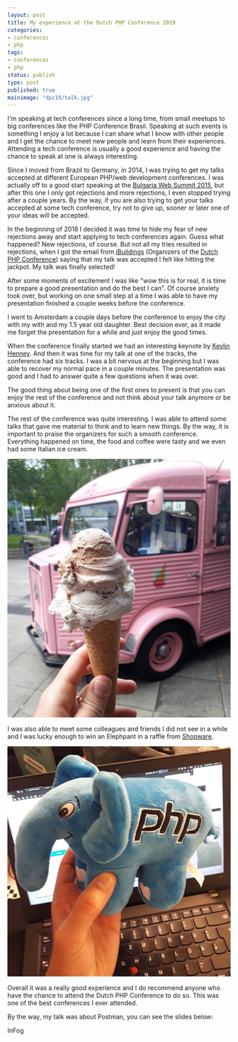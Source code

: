 ```yaml
---
layout: post
title: My experience at the Dutch PHP Conference 2019
categories:
- conferences
- php
tags:
- conferences
- php
status: publish
type: post
published: true
mainimage: "dpc19/talk.jpg"
---
```


I'm speaking at tech conferences since a long time, from small meetups to big
conferences like the PHP Conference Brasil. Speaking at such events is something
I enjoy a lot because I can share what I know with other people and I get the
chance to meet new people and learn from their experiences. Attending a
tech conference is usually a good experience and having the chance to speak at
one is always interesting.

Since I moved from Brazil to Germany, in 2014, I was trying to get my talks
accepted at different European PHP/web development conferences. I was actually
off to a good start speaking at the [Bulgaria Web Summit 2015](/conferences/talks/2015/04/23/bulgaria-web-summit-2015.html),
but after this one I only got rejections and more rejections, I even stopped
trying after a couple years. By the way, if you are also trying to get your
talks accepted at some tech conference, try not to give up, sooner or later one
of your ideas will be accepted.

In the beginning of 2018 I decided it was time to hide my fear of new rejections
away and start applying to tech conferences again. Guess what happened? New
rejections, of course. But not all my tries resulted in rejections, when I
got the email from [iBuildings](https://ibuildings.com/) (Organizers of the
[Dutch PHP Conference](https://www.phpconference.nl/)) saying that my talk was
accepted I felt like hitting the jackpot. My talk was finally selected!

After some moments of excitement I was like "wow this is for real, it is time to
prepare a good presentation and do the best I can". Of course anxiety took over,
but working on one small step at a time I was able to have my presentation
finished a couple weeks before the conference.

I went to Amsterdam a couple days before the conference to enjoy the city with
my with and my 1.5 year old daughter. Best decision ever, as it made me forget
the presentation for a while and just enjoy the good times.

When the conference finally started we had an interesting keynote by
[Kevlin Henney](https://twitter.com/kevlinhenney). And then it was time for my
talk at one of the tracks, the conference had six tracks. I was a bit nervous at
the beginning but I was able to recover my normal pace in a couple minutes. The
presentation was good and I had to answer quite a few questions when it was over.

The good thing about being one of the first ones to present is that you can enjoy
the rest of the conference and not think about your talk anymore or be anxious
about it.

The rest of the conference was quite interesting. I was able to attend some
talks that gave me material to think and to learn new things. By the way, it is
important to praise the organizers for such a smooth conference. Everything
happened on time, the food and coffee were tasty and we even had some Italian
ice cream.

![Ice Cream](/assets/images/dpc19/icecream.jpg)

I was also able to meet some colleagues and friends I did not see in a while
and I was lucky enough to win an Elephpant in a raffle from
[Shopware](https://www.shopware.com/).

![Elephpant](/assets/images/dpc19/elephpant.jpg)

Overall it was a really good experience and I do recommend anyone who have the
chance to attend the Dutch PHP Conference to do so. This was one of the best
conferences I ever attended.

By the way, my talk was about Postman, you can see the slides below:

<script
    async class="speakerdeck-embed" data-id="af6cb5cd286345648cd7cd44cff58cd5"
    data-ratio="1.77777777777778" src="//speakerdeck.com/assets/embed.js">
</script>

InFog
